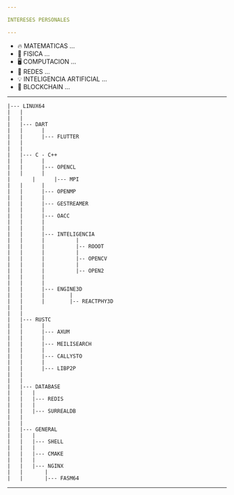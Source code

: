 ```yaml
---

INTERESES PERSONALES

---
```


- 🔥   MATEMATICAS ...
- 🧪   FISICA ...
- 🖥   COMPUTACION ...
- 📡   REDES ...
- 💡   INTELIGENCIA ARTIFICIAL ...
- 🔗   BLOCKCHAIN ...

---

	|--- LINUX64
	|	|
	|	|
	|	|--- DART
	|	|      |
	|	|      |--- FLUTTER
	|	|
	|	|
	|	|--- C - C++
	|	|      |
	|	|      |--- OPENCL
	|	|      |
	|       |      |--- MPI
	|	|      |
	|	|      |--- OPENMP
	|	|      |
	|	|      |--- GESTREAMER
	|	|      |
	|	|      |--- OACC
	|	|      |
	|	|      |
	|	|      |--- INTELIGENCIA
	|	|      |          |
	|	|      |          |-- ROOOT
	|	|      |          |
	|	|      |          |-- OPENCV
	|	|      |          |
	|	|      |          |-- OPEN2
	|	|      |
	|	|      |
	|	|      |--- ENGINE3D
	|	|      |        |
	|	|      |        |-- REACTPHY3D
	|	|
	|	|
	|	|--- RUSTC
	|	|      |
	|	|      |--- AXUM
	|	|      |
	|	|      |--- MEILISEARCH
	|	|      |
	|	|      |--- CALLYSTO
	|	|      |
	|	|      |--- LIBP2P
	|	|
	|	|
	|	|--- DATABASE
	|	|	|
	|	|	|--- REDIS
	|	|	|
	|	|	|--- SURREALDB
	|	|
	|	|
	|	|--- GENERAL
	|	|	|
	|	|	|--- SHELL
	|	|	|
	|	|	|--- CMAKE
	|	|	|
	|	|	|--- NGINX
	|	|       |
	|	|       |--- FASM64

---
